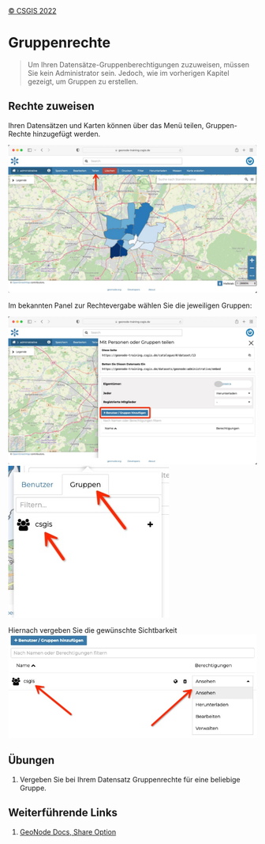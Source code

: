 <!-- the Menu -->
<link rel="stylesheet" media="all" href="../styles.css" />
<div id="logo"><a href="https://csgis.de">© CSGIS 2022</a></div>
<div id="menu"></div>
<div id="jumpMenu"></div>
<script src="../menu.js"></script>
<script src="../jumpmenu.js"></script>
<!-- the Menu -->


# Gruppenrechte

> Um Ihren Datensätze-Gruppenberechtigungen zuzuweisen, müssen Sie kein Administrator sein. Jedoch, wie im vorherigen Kapitel gezeigt, um Gruppen zu erstellen.

## Rechte zuweisen 

Ihren Datensätzen und Karten können über das Menü teilen, Gruppen-Rechte hinzugefügt werden.

![Teilen link für Berechtigungen verwenden](images/dataset_teilen.jpeg)

Im bekannten Panel zur Rechtevergabe wählen Sie die jeweiligen Gruppen:

![Ebenen Berechtigungen einstellen](images/add_group_sahre.jpeg)
![choose group](images/csgis_group.jpeg)

Hiernach vergeben Sie die gewünschte Sichtbarkeit
![Gruppenrechte definieren](images/csgis_perms.jpeg)

## Übungen

1. Vergeben Sie bei Ihrem Datensatz Gruppenrechte für eine beliebige Gruppe.

## Weiterführende Links

1. [GeoNode Docs, Share Option](https://docs.geonode.org/en/master/usage/managing_datasets/dataset_permissions.html?highlight=share)
